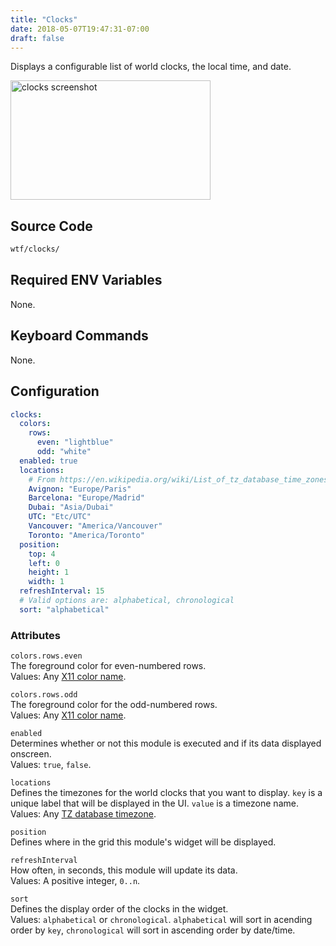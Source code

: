```yaml
---
title: "Clocks"
date: 2018-05-07T19:47:31-07:00
draft: false
---
```


Displays a configurable list of world clocks, the local time, and date.

<img src="/imgs/modules/clocks.png" width="320" height="191" alt="clocks screenshot" />

## Source Code

```bash
wtf/clocks/
```

## Required ENV Variables

None.

## Keyboard Commands

None.

## Configuration

```yaml
clocks:
  colors:
    rows:
      even: "lightblue"
      odd: "white"
  enabled: true
  locations:
    # From https://en.wikipedia.org/wiki/List_of_tz_database_time_zones
    Avignon: "Europe/Paris"
    Barcelona: "Europe/Madrid"
    Dubai: "Asia/Dubai"
    UTC: "Etc/UTC"
    Vancouver: "America/Vancouver"
    Toronto: "America/Toronto"
  position:
    top: 4
    left: 0
    height: 1
    width: 1
  refreshInterval: 15
  # Valid options are: alphabetical, chronological
  sort: "alphabetical"
```
### Attributes

`colors.rows.even` <br />
The foreground color for even-numbered rows. <br />
Values: Any <a href="https://en.wikipedia.org/wiki/X11_color_names">X11
color name</a>.

`colors.rows.odd` <br />
The foreground color for the odd-numbered rows. <br />
Values: Any <a href="https://en.wikipedia.org/wiki/X11_color_names">X11
color name</a>.

`enabled` <br />
Determines whether or not this module is executed and if its data displayed onscreen. <br />
Values: `true`, `false`.

`locations` <br />
Defines the timezones for the world clocks that you want to display.
`key` is a unique label that will be displayed in the UI. `value` is a
timezone name. <br />
Values: Any <a href="https://en.wikipedia.org/wiki/List_of_tz_database_time_zones">TZ database timezone</a>.

`position` <br />
Defines where in the grid this module's widget will be displayed.

`refreshInterval` <br />
How often, in seconds, this module will update its data. <br />
Values: A positive integer, `0..n`.

`sort` <br />
Defines the display order of the clocks in the widget. <br />
Values: `alphabetical` or `chronological`. `alphabetical` will sort in
acending order by `key`, `chronological` will sort in ascending order by
date/time.
